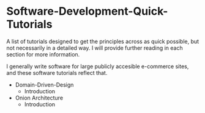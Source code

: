 # Software-Development-Quick-Tutorials
A list of tutorials designed to get the principles across as quick possible, but not necessarily in a detailed way. I will provide further reading in each section for more information.

I generally write software for large publicly accesible e-commerce sites, and these software tutorials reflect that.

* Domain-Driven-Design
  * Introduction
* Onion Architecture
  * Introduction
